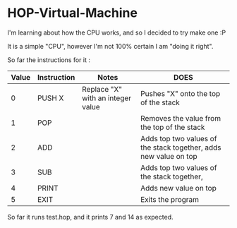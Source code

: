 # HOP-Virtual-Machine
I'm learning about how the CPU works, and so I decided to try make one :P

It is a simple "CPU", however I'm not 100% certain I am "doing it right".

So far the instructions for it :

| Value | Instruction | Notes                             | DOES                                                             |
|-------|-------------|-----------------------------------|------------------------------------------------------------------|
| 0     | PUSH X      | Replace "X" with an integer value | Pushes "X" onto the top of the stack                             |
| 1     | POP         |                                   | Removes the value from the top of the stack                      |
| 2     | ADD         |                                   | Adds top two values of the stack together, adds new value on top |
| 3     | SUB         |                                   | Adds top two values of the stack together,                       |
| 4     | PRINT       |                                   | Adds new value on top                                            |
| 5     | EXIT        |                                   | Exits the program                                                |


So far it runs test.hop, and it prints 7 and 14 as expected.
